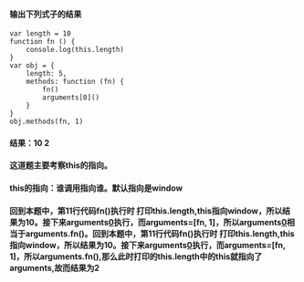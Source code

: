 ####  输出下列式子的结果

```
var length = 10
function fn () {
    console.log(this.length)
}
var obj = {
    length: 5,
    methods: function (fn) {
        fn()
        arguments[0]()
    }
}
obj.methods(fn, 1)
```

####  结果：10  2
####  这道题主要考察this的指向。
####  this的指向：谁调用指向谁。默认指向是window
####  回到本题中，第11行代码fn()执行时 打印this.length,this指向window，所以结果为10。接下来arguments[0]()执行，而arguments=[fn, 1]，所以arguments[0]()相当于arguments.fn()。回到本题中，第11行代码fn()执行时 打印this.length,this指向window，所以结果为10。接下来arguments[0]()执行，而arguments=[fn, 1]，所以arguments.fn(),那么此时打印的this.length中的this就指向了arguments,故而结果为2
